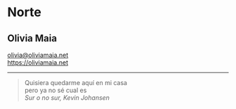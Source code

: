 # Norte

## Olivia Maia

olivia@oliviamaia.net  
<https://oliviamaia.net>

* * *

> Quisiera quedarme aquí en mi casa  
> pero ya no sé cual es  
> _Sur o no sur, Kevin Johansen_
